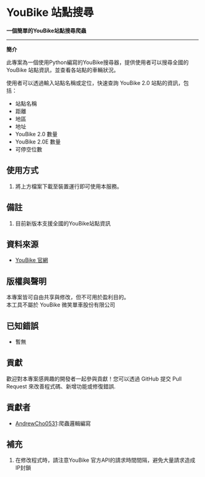 # YouBike 站點搜尋
**一個簡單的YouBike站點搜尋爬蟲**

---

**簡介**

此專案為一個使用Python編寫的YouBike搜尋器，提供使用者可以搜尋全國的 YouBike 站點資訊，並查看各站點的車輛狀況。

使用者可以透過輸入站點名稱或定位，快速查詢 YouBike 2.0 站點的資訊，包括：
* 站點名稱
* 距離
* 地區
* 地址
* YouBike 2.0 數量
* YouBike 2.0E 數量
* 可停空位數

## 使用方式

1. 將上方檔案下載至裝置運行即可使用本服務。

## 備註

1. 目前新版本支援全國的YouBike站點資訊

## 資料來源

-  [YouBike 官網](https://www.youbike.com.tw)

## 版權與聲明

本專案皆可自由共享與修改，但不可用於盈利目的。  
本工具不屬於 YouBike 微笑單車股份有限公司

## 已知錯誤

* 暫無

## 貢獻

歡迎對本專案感興趣的開發者一起參與貢獻！您可以透過 GitHub 提交 Pull Request 來改善程式碼、新增功能或修復錯誤.

## 貢獻者

* [AndrewCho0531](https://github.com/AndrewCho0531):爬蟲邏輯編寫

## 補充

1. 在修改程式時，請注意YouBike 官方API的請求時間間隔，避免大量請求造成IP封鎖
